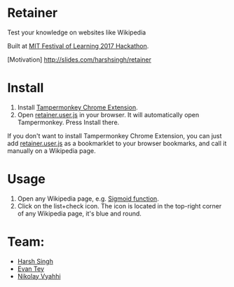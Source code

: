 # Retainer

Test your knowledge on websites like Wikipedia

Built at [MIT Festival of Learning 2017 Hackathon](http://odl.mit.edu/campus/festival-learning/festival-learning-hackathon).

[Motivation] http://slides.com/harshsingh/retainer

# Install

1. Install [Tampermonkey Chrome Extension](https://chrome.google.com/webstore/detail/tampermonkey/dhdgffkkebhmkfjojejmpbldmpobfkfo).
2. Open [retainer.user.js](https://github.com/vyahhi/retainer/raw/master/retainer.user.js) in your browser. It will automatically open Tampermonkey. Press Install there.

If you don't want to install Tampermonkey Chrome Extension, you can just add [retainer.user.js](https://github.com/vyahhi/retainer/raw/master/retainer.user.js) as a bookmarklet to your browser bookmarks, and call it manually on a Wikipedia page.

# Usage

1. Open any Wikipedia page, e.g. [Sigmoid function](https://en.wikipedia.org/wiki/Sigmoid_function).
2. Click on the list+check icon. The icon is located in the top-right corner of any Wikipedia page, it's blue and round.

# Team:
* [Harsh Singh](http://github.com/hsingh23)
* [Evan Tey](http://github.com/evantey14)
* [Nikolay Vyahhi](http://github.com/vyahhi)
